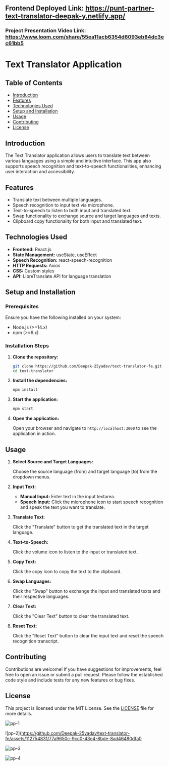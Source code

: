 ## Frontend Deployed Link: https://punt-partner-text-translator-deepak-y.netlify.app/
### Project Presentation Video Link:  https://www.loom.com/share/55ea11acb6354d6093eb84dc3ec61bb5


# Text Translator Application

## Table of Contents

- [Introduction](#introduction)
- [Features](#features)
- [Technologies Used](#technologies-used)
- [Setup and Installation](#setup-and-installation)
- [Usage](#usage)
- [Contributing](#contributing)
- [License](#license)

## Introduction

The Text Translator application allows users to translate text between various languages using a simple and intuitive interface. This app also supports speech recognition and text-to-speech functionalities, enhancing user interaction and accessibility.

## Features

- Translate text between multiple languages.
- Speech recognition to input text via microphone.
- Text-to-speech to listen to both input and translated text.
- Swap functionality to exchange source and target languages and texts.
- Clipboard copy functionality for both input and translated text.

## Technologies Used

- **Frontend:** React.js
- **State Management:** useState, useEffect
- **Speech Recognition:** react-speech-recognition
- **HTTP Requests:** Axios
- **CSS:** Custom styles
- **API:** LibreTranslate API for language translation

## Setup and Installation

### Prerequisites

Ensure you have the following installed on your system:

- Node.js (>=14.x)
- npm (>=6.x)

### Installation Steps

1. **Clone the repository:**

    ```bash
    git clone https://github.com/Deepak-25yadav/text-translator-fe.git
    cd text-translator
    ```

2. **Install the dependencies:**

    ```bash
    npm install
    ```

3. **Start the application:**

    ```bash
    npm start
    ```

4. **Open the application:**

    Open your browser and navigate to `http://localhost:3000` to see the application in action.

## Usage

1. **Select Source and Target Languages:**

    Choose the source language (from) and target language (to) from the dropdown menus.

2. **Input Text:**

    - **Manual Input:** Enter text in the input textarea.
    - **Speech Input:** Click the microphone icon to start speech recognition and speak the text you want to translate.

3. **Translate Text:**

    Click the "Translate" button to get the translated text in the target language.

4. **Text-to-Speech:**

    Click the volume icon to listen to the input or translated text.

5. **Copy Text:**

    Click the copy icon to copy the text to the clipboard.

6. **Swap Languages:**

    Click the "Swap" button to exchange the input and translated texts and their respective languages.

7. **Clear Text:**

    Click the "Clear Text" button to clear the translated text.

8. **Reset Text:**

    Click the "Reset Text" button to clear the input text and reset the speech recognition transcript.

## Contributing

Contributions are welcome! If you have suggestions for improvements, feel free to open an issue or submit a pull request. Please follow the established code style and include tests for any new features or bug fixes.

## License

This project is licensed under the MIT License. See the [LICENSE](LICENSE) file for more details.

![pp-1](https://github.com/Deepak-25yadav/text-translator-fe/assets/112754831/3a940344-658b-4137-9f2d-7ef5888d5863)

![pp-2](https://github.com/Deepak-25yadav/text-translator-fe/assets/112754831/77a9650c-9cc0-43e4-8bde-8ad46480dfa0

![pp-3](https://github.com/Deepak-25yadav/text-translator-fe/assets/112754831/9ef7b725-b9c4-4991-b6de-93bf04e8a2f7)

![pp-4](https://github.com/Deepak-25yadav/text-translator-fe/assets/112754831/b61b0724-e707-4385-a0ec-7fc7bd723889)



